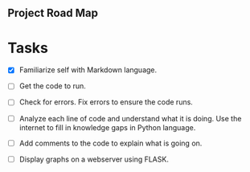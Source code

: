 ## Project Road Map

# Tasks
- [x] Familiarize self with Markdown language.
- [ ] Get the code to run.
- [ ] Check for errors. Fix errors to ensure the code runs.
- [ ] Analyze each line of code and understand what it is doing. Use the internet to fill in knowledge gaps in Python language. 
- [ ] Add comments to the code to explain what is going on.
- [ ] Display graphs on a webserver using FLASK.

